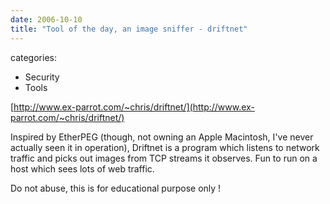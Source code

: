 ```yaml
---
date: 2006-10-10
title: "Tool of the day, an image sniffer - driftnet"
---
```








categories:
- Security
- Tools


[http://www.ex-parrot.com/~chris/driftnet/](http://www.ex-parrot.com/~chris/driftnet/)

Inspired by EtherPEG (though, not owning an Apple Macintosh, I've never actually seen it in operation), Driftnet is a program which listens to network traffic and picks out images from TCP streams it observes. Fun to run on a host which sees lots of web traffic.

Do not abuse, this is for educational purpose only !
